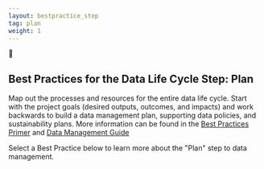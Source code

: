 ```yaml
---
layout: bestpractice_step
tag: plan
weight: 1
---
```

􏰣
## Best Practices for the Data Life Cycle Step: Plan

Map out the processes and resources for the entire data life cycle. Start with the project goals (desired outputs, outcomes, and impacts) and work backwards to build a data management plan, supporting data policies, and sustainability plans. More information can be found in the [Best Practices Primer](https://www.dataone.org/sites/all/documents/DataONE_BP_Primer_020212.pdf) and [Data Management Guide](https://www.dataone.org/sites/all/documents/DataONE-PPSR-DataManagementGuide.pdf)

Select a Best Practice below to learn more about the "Plan" step to data management.

